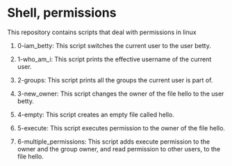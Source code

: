 # Shell, permissions
This repository contains scripts that deal with permissions in linux

1. 0-iam_betty: This script switches the current user to the user betty.

2. 1-who_am_i: This script prints the effective username of the current user.

3. 2-groups: This script prints all the groups the current user is part of.

4. 3-new_owner: This script changes the owner of the file hello to the user betty.

5. 4-empty: This script creates an empty file called hello.

6. 5-execute: This script executes permission to the owner of the file hello.

7. 6-multiple_permissions: This script adds execute permission to the owner and the group owner, and read permission to other users, to the file hello.